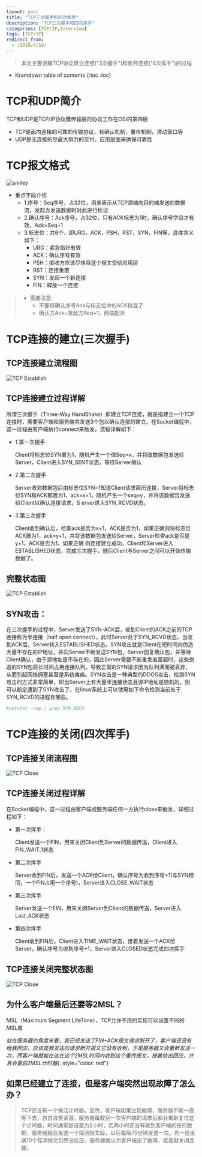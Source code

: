 ```yaml
---
layout: post
title: "TCP三次握手和四次挥手"
description: "TCP三次握手和四次挥手"
categories: [TCP/IP,Interview]
tags: [TCP/IP]
redirect_from:
  - /2018/4/18/
---
```


> 本文主要讲解TCP协议建立连接("3次握手")和断开连接("4次挥手")的过程

* Kramdown table of contents
{:toc .toc}

# TCP和UDP简介
TCP和UDP是TCP/IP协议簇传输层的协议工作在OSI的第四层
* TCP是面向连接的可靠的传输协议，有确认机制，重传机制，滑动窗口等
* UDP是无连接的尽最大努力的交付，应用层面来确保可靠性


# TCP报文格式
![smiley](https://img-blog.csdn.net/20140609125220296?watermark/2/text/aHR0cDovL2Jsb2cuY3Nkbi5uZXQvYTE5ODgxMDI5/font/5a6L5L2T/fontsize/400/fill/I0JBQkFCMA==/dissolve/70/gravity/Center)


* 重点字段介绍
	* 1.序号：Seq序号，占32位，用来表示从TCP源端向目的端发送的数据流，发起方发送数据时对此进行标记
	* 2.确认序号：Ack序号，占32位，只有ACK标志为1时，确认序号字段才有效，Ack=Seq+1
	* 3.标志位：共6个，即URG，ACK，PSH，RST，SYN，FIN等，具体含义如下：
		* URG：紧急指针有效
		* ACK：确认序号有效
		* PSH：接收方应该尽快将这个报文交给应用层
		* RST：连接重置
		* SYN：发起一个新连接
		* FIN：释放一个连接

> * 需要注意:
>   * 不要将确认序号Ack与标志位中的ACK搞混了
>   * 确认方Ack=发起方Req+1，两端配对

# TCP连接的建立(三次握手)

## TCP连接建立流程图
![TCP Establish](https://img-blog.csdn.net/20170607205709367?watermark/2/text/aHR0cDovL2Jsb2cuY3Nkbi5uZXQvcXpjc3U=/font/5a6L5L2T/fontsize/400/fill/I0JBQkFCMA==/dissolve/70/gravity/SouthEast)

## TCP连接建立过程详解
所谓三次握手（Three-Way HandShake）即建立TCP连接，就是指建立一个TCP连接时，需要客户端和服务端共发送3个包以确认连接的建立。在Socket编程中，这一过程由客户端执行connect来触发，流程详解如下：
* 1.第一次握手

	Client将标志位SYN置为1，随机产生一个值Seq=x，并将改数据包发送给Server，Client进入SYN_SENT状态，等待Server确认
	
* 2.第二次握手

	Server收到数据包后由标志位SYN=1知道Client请求简历连接，Server将标志位SYN和ACK都置为1，ack=x+1，随机产生一个seq=y，并将该数据包发送给Client以确认连接请求，S	erver进入SYN_RCVD状态。
	
* 3.第三次握手

	Client收到确认后，检查ack是否为x+1，ACK是否为1，如果正确则将标志位ACK置为1，ack=y+1，并将该数据包发送给Server，Server检查ack是否是y+1，ACK是否为1，如果正确	则连接建立成功，Client和Server进入ESTABLISHED状态，完成三次握手，随后Client与Server之间可以开始传输数据了。

## 完整状态图
![TCP Establish](https://img-blog.csdn.net/20170605110405666?watermark/2/text/aHR0cDovL2Jsb2cuY3Nkbi5uZXQvcXpjc3U=/font/5a6L5L2T/fontsize/400/fill/I0JBQkFCMA==/dissolve/70/gravity/SouthEast)

## SYN攻击：
在三次握手的过程中，Server发送了SYN-ACK后，收到Client的ACK之前的TCP连接称为半连接（half open connect），此时Server处于SYN_RCVD状态，当收到ACK后，Server转入ESTABLISHED状态。SYN攻击就是Client在短时间内伪造大量不存在的IP地址，并向Server不断发送SYN包，Server回复确认包，并等待Client确认，由于源地址是不存在的，因此Server需要不断重发直至超时，这些伪造的SYN包将长时间占用连接队列，导致正常的SYN请求因为队列满而被丢弃，从而引起网络拥塞甚至是系统瘫痪。SYN攻击是一种典型的DDOS攻击，检测SYN攻击的方式非常简单，即当Server上有大量半连接状态且源IP地址是随机的，则可以断定遭到了SYN攻击了，在linux系统上可以使用如下命令检测当前处于SYN_RCVD的进程有哪些。
~~~ ruby
#netstat -nap | grep SYN_RECV
~~~

# TCP连接的关闭(四次挥手)

## TCP连接关闭流程图
![TCP Close](https://img-blog.csdn.net/20170607205756255?watermark/2/text/aHR0cDovL2Jsb2cuY3Nkbi5uZXQvcXpjc3U=/font/5a6L5L2T/fontsize/400/fill/I0JBQkFCMA==/dissolve/70/gravity/SouthEast)

## TCP连接关闭过程详解
在Socket编程中，这一过程由客户端或服务端任何一方执行close来触发，详细过程如下：
* 第一次挥手：

  Client发送一个FIN，用来关闭Client到Server的数据传送，Client进入FIN_WAIT_1状态

* 第二次挥手

  Server收到FIN后，发送一个ACK给Client，确认序号为收到序号+1(与SYN相同，一个FIN占用一个序号)，Server进入CLOSE_WAIT状态

* 第三次挥手

  Server发送一个FIN，用来关闭Server到Client的数据传送，Server进入Last_ACK状态

* 第四次挥手

  Client收到FIN后，Client进入TIME_WAIT状态，接着发送一个ACK给Server，确认序号为收到序号+1，Server进入CLOSED状态完成四次挥手

## TCP连接关闭完整状态图
![TCP Close](https://img-blog.csdn.net/20170606084851272?watermark/2/text/aHR0cDovL2Jsb2cuY3Nkbi5uZXQvcXpjc3U=/font/5a6L5L2T/fontsize/400/fill/I0JBQkFCMA==/dissolve/70/gravity/SouthEast)

## 为什么客户端最后还要等2MSL？
MSL（Maximum Segment LifeTime），TCP允许不用的实现可以设置不同的MSL值

*站在服务器的角度来看，我已经发送了FIN+ACK报文请求断开了，客户端还没有给我回应，应该是我发送的请求断开报文它没有收到，于是服务器又会重新发送一次，而客户端就能在这在这个2MSL时间内收到这个重传报文，接着给出回应，并且会重启2MSL计时器*{: style="color: red"}

## 如果已经建立了连接，但是客户端突然出现故障了怎么办？
> TCP还设有一个保活计时器，显然，客户端如果出现故障，服务器不能一直等下去，白白浪费资源。服务器每收到一次客户端的请求后都会重新复位这个计时器，时间通常是设置为2小时，若两小时还没有收到客户端的任何数据，服务器就会发送一个探测报文段，以后每隔75分钟发送一次。若一连发送10个探测报文仍然没反应，服务器就认为客户端出了故障，接着就关闭连接。
